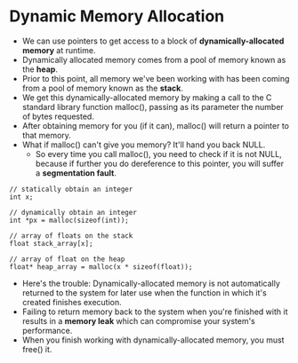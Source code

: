 # Dynamic Memory Allocation
* We can use pointers to get access to a block of **dynamically-allocated memory** at runtime.
* Dynamically allocated memory comes from a pool of memory known as the **heap**.
* Prior to this point, all memory we've been working with has been coming from a pool of memory known as the **stack**.
* We get this dynamically-allocated memory by making a call to the C standard library function malloc(), passing as its parameter the number of bytes requested.
* After obtaining memory for you (if it can), malloc() will return a pointer to that memory.
* What if malloc() can't give you memory? It'll hand you back NULL.
    * So every time you call malloc(), you need to check if it is not NULL, because if further you do dereference to this pointer, you will suffer a **segmentation fault**.
```
// statically obtain an integer
int x;

// dynamically obtain an integer
int *px = malloc(sizeof(int));

// array of floats on the stack
float stack_array[x];

// array of float on the heap
float* heap_array = malloc(x * sizeof(float));
```
* Here's the trouble: Dynamically-allocated memory is not automatically returned to the system for later use when the function in which it's created finishes execution.
* Failing to return memory back to the system when you're finished with it results in a **memory leak** which can compromise your system's performance.
* When you finish working with dynamically-allocated memory, you must free() it.